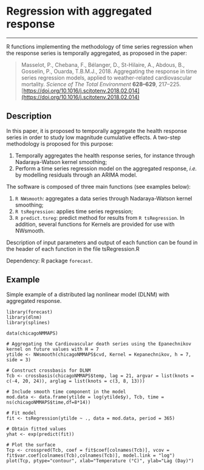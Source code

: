 # Regression with aggregated response
***
R functions implementing the methodology of time series regression when the response series is temporally aggregated, as proposed in the paper:

> Masselot, P., Chebana, F., Bélanger, D., St-Hilaire, A., Abdous, B., Gosselin, P., Ouarda, T.B.M.J., 2018. Aggregating the response in time series regression models, applied to weather-related cardiovascular mortality. *Science of The Total Environment* **628–629**, 217–225. [https://doi.org/10.1016/j.scitotenv.2018.02.014](https://doi.org/10.1016/j.scitotenv.2018.02.014)

## Description

In this paper, it is proposed to temporally aggregate the health response series in order to study low magnitude cumulative effects. A two-step methodology is proposed for this purpose:
1. Temporally aggregates the health response series, for instance through Nadaraya-Watson kernel smoothing;
2. Perform a time series regression model on the aggregated response, *i.e.* by modelling residuals through an ARIMA model.

The software is composed of three main functions (see examples below):
1. `R NWsmooth`: aggregates a data series through Nadaraya-Watson kernel smoothing;
2. `R tsRegression`: applies time series regression;
3. `R predict.tsreg`: predict method for results from `R tsRegression`. 
In addition, several functions for Kernels are provided for use with NWsmooth.

Description of input parameters and output of each function can be found in the header of each function in the file tsRegression.R

Dependency: R package `forecast`.

## Example

Simple example of a distributed lag nonlinear model (DLNM) with aggregated response.

```
library(forecast)
library(dlnm)
library(splines)

data(chicagoNMMAPS)

# Aggregating the Cardiovascular death series using the Epanechnikov kernel on future values with H = 7
ytilde <- NWsmooth(chicagoNMMAPS$cvd, Kernel = Kepanechnikov, h = 7, side = 3)

# Construct crossbasis for DLNM
Tcb <- crossbasis(chicagoNMMAPS$temp, lag = 21, argvar = list(knots = c(-4, 20, 24)), arglag = list(knots = c(3, 8, 13)))

# Include smooth time component in the model
mod.data <- data.frame(ytilde = log(ytilde$y), Tcb, time = ns(chicagoNMMAPS$time,df=8*14))

# Fit model
fit <- tsRegression(ytilde ~ ., data = mod.data, period = 365)

# Obtain fitted values
yhat <- exp(predict(fit))

# Plot the surface
Tcp <- crosspred(Tcb, coef = fit$coef[colnames(Tcb)], vcov = fit$var.coef[colnames(Tcb),colnames(Tcb)], model.link = "log")
plot(Tcp, ptype="contour", xlab="Temperature (°C)", ylab="Lag (Day)")
```